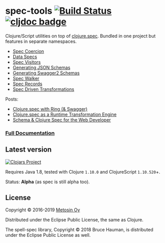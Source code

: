 # spec-tools [![Build Status](https://travis-ci.org/metosin/spec-tools.svg?branch=master)](https://travis-ci.org/metosin/spec-tools) [![cljdoc badge](https://cljdoc.xyz/badge/metosin/spec-tools)](https://cljdoc.xyz/jump/release/metosin/spec-tools)

Clojure/Script utilities on top of [clojure.spec](http://clojure.org/about/spec). Bundled in one project but features in separate namespaces.

* [Spec Coercion](docs/01_coercion.md)
* [Data Specs](docs/02_data_specs.md)
* [Spec Visitors](docs/03_spec_visitor.md)
* [Generating JSON Schemas](docs/04_json_schema.md)
* [Generating Swagger2 Schemas](docs/05_swagger.md)
* [Spec Walker](docs/09_spec_walker.md)
* [Spec Records](docs/07_spec_records.md)
* [Spec Driven Transformations](docs/10_spec_transformations.md)

Posts:
* [Clojure.spec with Ring (& Swagger)](http://www.metosin.fi/blog/clojure-spec-with-ring-and-swagger/)
* [Clojure.spec as a Runtime Transformation Engine](http://www.metosin.fi/blog/clojure-spec-as-a-runtime-transformation-engine/)
* [Schema & Clojure Spec for the Web Developer](http://www.metosin.fi/blog/schema-spec-web-devs/)

### [Full Documentation](https://cljdoc.org/d/metosin/spec-tools/CURRENT)

## Latest version

[![Clojars Project](http://clojars.org/metosin/spec-tools/latest-version.svg)](http://clojars.org/metosin/spec-tools)

Requires Java 1.8, tested with Clojure `1.10.0` and ClojureScript `1.10.520`+.

Status: **Alpha** (as spec is still alpha too).

## License

Copyright © 2016-2019 [Metosin Oy](http://www.metosin.fi)

Distributed under the Eclipse Public License, the same as Clojure.

The spell-spec library, Copyright © 2018 Bruce Hauman, is distributed under the Eclipse Public License as well.